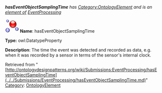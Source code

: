___hasEventObjectSamplingTime__ has [Category:OntologyElement](../../Category/OntologyElement.md "Category:OntologyElement") and is an [element of](../../Property/ElementOf.md "Property:ElementOf") [EventProcessing](../../Submissions/EventProcessing.md "Submissions:EventProcessing")_


  




[![DatatypeProperty](../../images/thumb/a/a5/DatatypeProperty.gif/45px-DatatypeProperty.gif)](../../Image/DatatypeProperty.gif.md "DatatypeProperty")
__Name__: hasEventObjectSamplingTime 


__Type:__ owl:DatatypeProperty 


__Description__: The time the event was detected and recorded as data, e.g. when it was recorded by a sensor in terms of the sensor's internal clock. 





Retrieved from "[http://ontologydesignpatterns.org/wiki/Submissions:EventProcessing/hasEventObjectSamplingTime](../../Submissions/EventProcessing/hasEventObjectSamplingTime.md)"
 [Category](http://ontologydesignpatterns.org/wiki/Special:Categories "Special:Categories"): [OntologyElement](../../Category/OntologyElement.md "Category:OntologyElement")